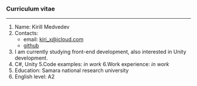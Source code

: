 ### Curriculum vitae ###
***
1.  Name: Kirill Medvedev
2. Contacts:
    * email: kiri_x@icloud.com
    * [github](https://github.com/MedvedevKirill)
3. I am currently studying front-end development, also interested in Unity development.
4. C#, Unity
5.Code examples: *in work*
6.Work experience: *in work*
7. Education: Samara national research university
8. English level: A2

